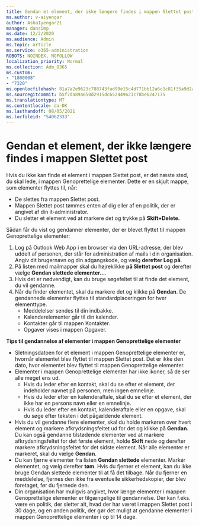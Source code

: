 ```yaml
---
title: Gendan et element, der ikke længere findes i mappen Slettet post
ms.author: v-aiyengar
author: AshaIyengar21
manager: dansimp
ms.date: 12/2/2020
ms.audience: Admin
ms.topic: article
ms.service: o365-administration
ROBOTS: NOINDEX, NOFOLLOW
localization_priority: Normal
ms.collection: Adm_O365
ms.custom:
- "1800008"
- "7320"
ms.openlocfilehash: 81a7a2e9623c788743fad99e15c4d771bb12a6c1c81f35a9d2a6a0729ecf8db7
ms.sourcegitcommit: b5f7da89a650d2915dc652449623c78be6247175
ms.translationtype: MT
ms.contentlocale: da-DK
ms.lasthandoff: 08/05/2021
ms.locfileid: "54062333"
---
```

# <a name="recover-an-item-thats-no-longer-in-your-deleted-items-folder"></a>Gendan et element, der ikke længere findes i mappen Slettet post

Hvis du ikke kan finde et element i mappen Slettet post, er det næste sted, du skal lede, i mappen Genoprettelige elementer. Dette er en skjult mappe, som elementer flyttes til, når:
- De slettes fra mappen Slettet post.
- Mappen Slettet post tømmes enten af dig eller af en politik, der er angivet af din it-administrator.
- Du sletter et element ved at markere det og trykke på **Skift+Delete.**

Sådan får du vist og gendanner elementer, der er blevet flyttet til mappen Genoprettelige elementer:
1. Log på Outlook Web App i en browser via den URL-adresse, der blev uddelt af personen, der står for administration af mails i din organisation. Angiv dit brugernavn og din adgangskode, og vælg **derefter Log på**.
1. På listen med mailmapper skal du højreklikke **på Slettet post** og derefter vælge **Gendan slettede elementer...**.
1. Hvis det er nødvendigt, kan du bruge søgefeltet til at finde det element, du vil gendanne.
1. Når du finder elementet, skal du markere det og klikke på **Gendan**.
   De gendannede elementer flyttes til standardplaceringen for hver elementtype.
    - Meddelelser sendes til din indbakke.
    - Kalenderelementer går til din kalender.
    - Kontakter går til mappen Kontakter.
    - Opgaver vises i mappen Opgaver.

**Tips til gendannelse af elementer i mappen Genoprettelige elementer**

- Sletningsdatoen for et element i mappen Genoprettelige elementer er, hvornår elementet blev flyttet til mappen Slettet post. Det er ikke den dato, hvor elementet blev flyttet til mappen Genoprettelige elementer.
- Elementer i mappen Genoprettelige elementer har ikke ikoner, så de ser alle meget ens ud.
    - Hvis du leder efter en kontakt, skal du se efter et element, der indeholder navnet på personen, men ingen emnelinje.
    - Hvis du leder efter en kalenderaftale, skal du se efter et element, der ikke har en persons navn eller en emnelinje.
    - Hvis du leder efter en kontakt, kalenderaftale eller en opgave, skal du søge efter teksten i det pågældende element.
- Hvis du vil gendanne flere elementer, skal du holde markøren over hvert element og markere afkrydsningsfeltet ud for det og klikke på **Gendan.** Du kan også gendanne tilstødende elementer ved at markere afkrydsningsfeltet for det første element, holde **Skift** nede og derefter markere afkrydsningsfeltet for det sidste element. Når alle elementer er markeret, skal du vælge **Gendan**.
- Du kan fjerne elementer fra listen **Gendan slettede** elementer. Markér elementet, og vælg derefter **tøm**. Hvis du fjerner et element, kan du ikke bruge Gendan slettede elementer til at få det tilbage. Når du fjerner en meddelelse, fjernes den ikke fra eventuelle sikkerhedskopier, der blev foretaget, før du fjernede den.
- Din organisation har muligvis angivet, hvor længe elementer i mappen Genoprettelige elementer er tilgængelige til gendannelse. Der kan f.eks. være en politik, der sletter alt, hvad der har været i mappen Slettet post i 30 dage, og en anden politik, der gør det muligt at gendanne elementer i mappen Genoprettelige elementer i op til 14 dage.
